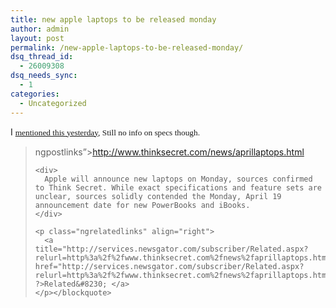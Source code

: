 ```yaml
---
title: new apple laptops to be released monday
author: admin
layout: post
permalink: /new-apple-laptops-to-be-released-monday/
dsq_thread_id:
  - 26009308
dsq_needs_sync:
  - 1
categories:
  - Uncategorized
---
```

<p class="ngpostlinks" dir="ltr">
  I <span style="FONT-SIZE: 10pt; FONT-FAMILY: Verdana"><a href="http://blog.lotas-smartman.net/archives/2004/04/17/1782/apple-to-release-new-laptops/">mentioned this yesterday,</a> Still no info on specs though. </span>
</p>

<blockquote dir="ltr" style="MARGIN-RIGHT: 0px">
  <p>
    ngpostlinks&#8221;><a title="http://www.thinksecret.com/news/aprillaptops.html" href="http://www.thinksecret.com/news/aprillaptops.html">http://www.thinksecret.com/news/aprillaptops.html</a> 
    
    <div>
      Apple will announce new laptops on Monday, sources confirmed to Think Secret. While exact specifications and feature sets are unclear, sources solidly contended the Monday, April 19 announcement date for new PowerBooks and iBooks.
    </div>
    
    <p class="ngrelatedlinks" align="right">
      <a title="http://services.newsgator.com/subscriber/Related.aspx?relurl=http%3a%2f%2fwww.thinksecret.com%2fnews%2faprillaptops.html=" href="http://services.newsgator.com/subscriber/Related.aspx?relurl=http%3a%2f%2fwww.thinksecret.com%2fnews%2faprillaptops.html= ?>Related&#8230; </a>
    </p></blockquote>